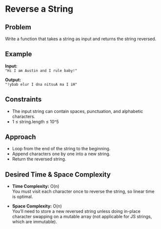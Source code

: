 # Reverse a String

## Problem

Write a function that takes a string as input and returns the string reversed.

## Example

**Input:**  
`"Hi I am Austin and I rule baby!"`

**Output:**  
`"!ybab elur I dna nitsuA ma I iH"`

## Constraints

- The input string can contain spaces, punctuation, and alphabetic characters.
- 1 ≤ string.length ≤ 10^5

## Approach

- Loop from the end of the string to the beginning.
- Append characters one by one into a new string.
- Return the reversed string.

## Desired Time & Space Complexity

- **Time Complexity:** O(n)  
  You must visit each character once to reverse the string, so linear time is optimal.

- **Space Complexity:** O(n)  
  You’ll need to store a new reversed string unless doing in-place character swapping on a mutable array (not applicable for JS strings, which are immutable).
